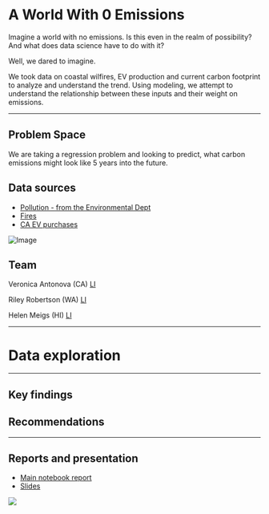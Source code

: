 # A World With 0 Emissions

Imagine a world with no emissions. Is this even in the realm of possibility? And what does data science have to do with it?

Well, we dared to imagine.

We took data on coastal wilfires, EV production and current carbon footprint to analyze and understand the trend. Using modeling, we attempt to understand the relationship between these inputs and their weight on emissions.

- - -

## Problem Space

We are taking a regression problem and looking to predict, what carbon emissions might look like 5 years into the future.


## Data sources

* [Pollution - from the Environmental Dept](https://www.kaggle.com/sogun3/uspollution)
* [Fires]()
* [CA EV purchases]()

![Image](https://www.ft.com/__origami/service/image/v2/images/raw/http://prod-upp-image-read.ft.com/fba061ee-49b0-11ea-aeb3-955839e06441?source=next&fit=scale-down&quality=highest&width=1440)


## Team

Veronica Antonova (CA) [LI](http://linkedin.com/in/vstepanova)

Riley Robertson (WA) [LI](https://www.linkedin.com/in/riley-d-robertson/)

Helen Meigs (HI) [LI](https://www.linkedin.com/in/helenbm/)

- - -

# Data exploration


- - -
## Key findings


## Recommendations

- - -

## Reports and presentation

* [Main notebook report]()
* [Slides](https://docs.google.com/presentation/d/10I3ZuSoi1APt5GTSe4lJPC51fLsKmMWfKAVmRrd-5NY/edit#slide=id.p)

<div style='float: center; padding=50px'>
<img src='https://github.com/rileydr/AirQuality-USWest/blob/main/assets/repository_banner_dark.png'>
</div>

</br></br>
